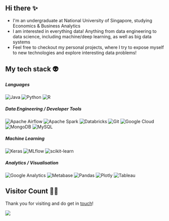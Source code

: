 ## Hi there ✨
 - I'm an undergraduate at National University of Singapore, studying Economics & Business Analytics
 - I am interested in everything data! Anything from data engineering to data science, including machine/deep learning, as well as big data systems
 - Feel free to checkout my personal projects, where I try to expose myself to new technologies and explore interesting data problems!

## My tech stack 👽

##### Languages
![Java](https://img.shields.io/badge/java-%23ED8B00.svg?style=for-the-badge&logo=java&logoColor=white)
![Python](https://img.shields.io/badge/python-3670A0?style=for-the-badge&logo=python&logoColor=ffdd54)
![R](https://img.shields.io/badge/r-%23276DC3.svg?style=for-the-badge&logo=r&logoColor=white)

##### Data Engineering / Developer Tools
![Apache Airflow](https://img.shields.io/badge/Apache%20Airflow-017CEE?style=for-the-badge&logo=Apache%20Airflow&logoColor=white)
![Apache Spark](https://img.shields.io/badge/Apache_Spark-FFFFFF?style=for-the-badge&logo=apachespark&logoColor=#E35A16)
![Databricks](https://img.shields.io/badge/Databricks-FF3621?style=for-the-badge&logo=Databricks&logoColor=white)
![Git](https://img.shields.io/badge/git-%23F05033.svg?style=for-the-badge&logo=git&logoColor=white)
![Google Cloud](https://img.shields.io/badge/GoogleCloud-%234285F4.svg?style=for-the-badge&logo=google-cloud&logoColor=white)
![MongoDB](https://img.shields.io/badge/MongoDB-%234ea94b.svg?style=for-the-badge&logo=mongodb&logoColor=white)
![MySQL](https://img.shields.io/badge/MySQL-005C84?style=for-the-badge&logo=mysql&logoColor=white)

##### Machine Learning
![Keras](https://img.shields.io/badge/Keras-%23D00000.svg?style=for-the-badge&logo=Keras&logoColor=white)
![MLflow](https://img.shields.io/badge/MLflow-0194E2?logo=mlflow&logoColor=fff&style=flat-square)
![scikit-learn](https://img.shields.io/badge/scikit--learn-%23F7931E.svg?style=for-the-badge&logo=scikit-learn&logoColor=white)

##### Analytics / Visualisation
![Google Analytics](https://img.shields.io/badge/Google%20Analytics-E37400?style=for-the-badge&logo=google%20analytics&logoColor=white)
![Metabase](https://img.shields.io/badge/Metabase-509EE3?style=for-the-badge&logo=metabase&logoColor=fff)
![Pandas](https://img.shields.io/badge/pandas-%23150458.svg?style=for-the-badge&logo=pandas&logoColor=white)
![Plotly](https://img.shields.io/badge/Plotly-%233F4F75.svg?style=for-the-badge&logo=plotly&logoColor=white)
![Tableau](https://img.shields.io/badge/Tableau-E97627?style=for-the-badge&logo=Tableau&logoColor=white)


## Visitor Count 🙆‍♀️

Thank you for visiting and do get in [touch](https://www.linkedin.com/in/alifnaufal/)!

![](https://komarev.com/ghpvc/?username=alif898&color=ff69b4&label=Visitors)
